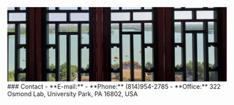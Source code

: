 <img  src="files/image2.jpg" alt="drawing"/>
### Contact
- **E-mail:** <cxy52@psu.edu>
- **Phone:** (814)954-2785
- **Office:** 322 Osmond Lab, University Park, PA 16802, USA
<br>












